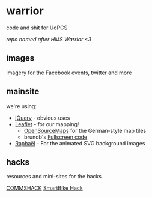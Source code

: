 warrior
=======
code and shit for UoPCS

*repo named after HMS Warrior <3*

images
------
imagery for the Facebook events, twitter and more


mainsite
--------

we're using:

+ [jQuery](http://jquery.com/) - obvious uses
+ [Leaflet](http://leafletjs.com/) - for our mapping! 
    + [OpenSourceMaps](http://www.openstreetmap.org/) for the German-style map tiles
    + brunob's [Fullscreen code](https://github.com/brunob/leaflet.fullscreen)
+ [Raphaël](http://raphaeljs.com/) - For the animated SVG background images


hacks
---------

resources and mini-sites for the hacks 

[COMMSHACK](http://uopcs.com/commshack)
[SmartBike Hack](http://uopcs.com/smartbikehack)
